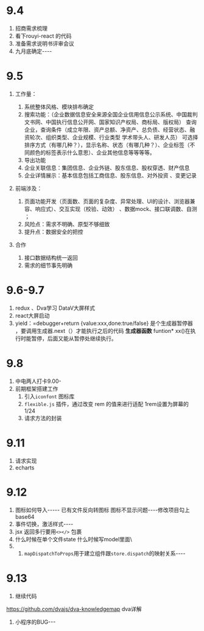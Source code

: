 # 9.4 
1. 招商需求梳理
2. 看下rouyi-react 的代码
3. 准备需求说明书评审会议
4. 九月底确定----


# 9.5
1. 工作量：
	1. 系统整体风格、模块排布确定
	2. 搜索功能：（企业数据信息安全来源全国企业信用信息公示系统、中国裁判文书网、中国执行信息公开网、国家知识产权局、商标局、版权局）
	    查询企业，查询条件（成立年限、资产总额、净资产、总负债、经营状态、融资轮次、组织类型、企业规模、行业类型
	    学术带头人、研发人员）
	    可选择排序方式（有哪几种？），显示名称、状态（有哪几种？）、企业标签（不同颜色的标签表示什么意思）、企业其他信息等等等等。
	 3. 导出功能
	 4. 企业关联信息：集团信息、企业外链、股东信息、股权穿透、财产信息
	 5.  企业详情展示：基本信息包括工商信息、股东信息、对外投资 、变更记录

2. 前端涉及：
	1. 页面功能开发（页面数、页面的复杂度、异常处理、UI的设计、浏览器兼容、响应式）、交互实现（校验、动效） 、数据mock、接口联调数、自测 ；
	2. 风险点：需求不明确、原型不够细致  
	3. 提升点：数据安全的把控
3. 合作
	1. 接口数据结构统一返回
	2. 需求的细节事先明确

# 9.6-9.7
1. redux 、Dva学习   DataV大屏样式
2. react大屏启动
3. yield：=debugger+return {value:xxx,done:true/false} 是个生成器暂停器 ，要调用生成器.next（）才能执行之后的代码
	**生成器函数** funtion* xx()在执行时能暂停，后面又能从暂停处继续执行。
# 9.8
1. 中电两人打卡9.00-
2. 前期框架搭建工作
	1. 引入`iconfont` 图标库
	2. `flexible.js` 插件，通过改变 rem 的值来进行适配  1rem设置为屏幕的1/24
	3. 请求方法的封装
# 9.11
1. 请求实现  
2. echarts


# 9.12
1. 图标如何导入----- 已有文件反向转图标
图标不显示问题----修改项目勾上base64
2. 事件切换，激活样式----
3. jsx 返回多行要用`<></>` 包裹
4. 什么时候在单个文件state  什么时候写model里面\
5. 1. `mapDispatchToProps`用于建立组件跟`store.dispatch`的映射关系----

# 9.13
1. 继续代码

https://github.com/dvajs/dva-knowledgemap    dva详解
1. 小程序的BUG---